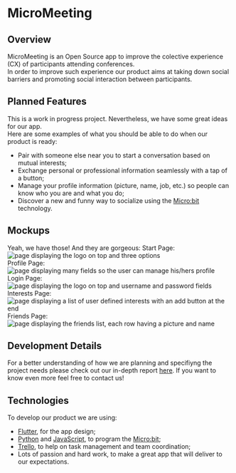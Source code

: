 # MicroMeeting
## Overview
MicroMeeting is an Open Source app to improve the colective experience (CX) of participants attending conferences.  
In order to improve such experience our product aims at taking down social barriers and promoting social interaction between participants.  

## Planned Features
This is a work in progress project. Nevertheless, we have some great ideas for our app.  
Here are some examples of what you should be able to do when our product is ready:
* Pair with someone else near you to start a conversation based on mutual interests;
* Exchange personal or professional information seamlessly with a tap of a button;
* Manage your profile information (picture, name, job, etc.) so people can know who you are and what you do;
* Discover a new and funny way to socialize using the [Micro:bit](https://microbit.org/) technology.

## Mockups
Yeah, we have those! And they are gorgeous:
Start Page: ![page displaying the logo on top and three options](https://github.com/softeng-feup/open-cx-muppets/tree/master/docs/mockups/start.png "Start Page Mockup")  
Profile Page: ![page displaying many fields so the user can manage his/hers profile](https://github.com/softeng-feup/open-cx-muppets/tree/master/docs/mockups/profile.png "Profile Page Mockup")  
Login Page: ![page displaying the logo on top and username and password fields](https://github.com/softeng-feup/open-cx-muppets/tree/master/docs/mockups/login.png "Login Page Mockup")  
Interests Page: ![page displaying a list of user defined interests with an add button at the end](https://github.com/softeng-feup/open-cx-muppets/tree/master/docs/mockups/interests.png "Interests Page Mockup")  
Friends Page: ![page displaying the friends list, each row having a picture and name](https://github.com/softeng-feup/open-cx-muppets/tree/master/docs/mockups/friends.png "Friends Page Mockup")  

## Development Details
For a better understanding of how we are planning and specifiyng the project needs please check out our in-depth report [here](docs/report.md). If you want to know even more feel free to contact us!

## Technologies
To develop our product we are using:
* [Flutter](https://flutter.dev/), for the app design;
* [Python](https://www.python.org/) and [JavaScript](https://www.javascript.com/), to program the [Micro:bit](https://microbit.org/);
* [Trello](https://trello.com/), to help on task management and team coordination;
* Lots of passion and hard work, to make a great app that will deliver to our expectations.
